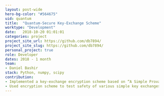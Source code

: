 ```yaml
---
layout: post-wide
hero-bg-color: "#564675"
uid: quantum
title:  "Quantum-Secure Key-Exchange Scheme"
worktype: "Development"
date:   2018-10-20 01:01:01
categories: project
project_site_url: https://github.com/db7894/
project_site_slug: https://github.com/db7894/
personal_project: true
role: Developer
dates: 2018 - 1 month
team:
- Daniel Bashir
stack: Python, numpy, scipy
contribution:
- Implemented a key-exchange encryption scheme based on “A Simple Provably Secure Key Exchange Scheme Based on the Learning with Errors Problem” utilizing Numpy and Scipy
- Used encryption scheme to test safety of various simple key exchanges
---
```

